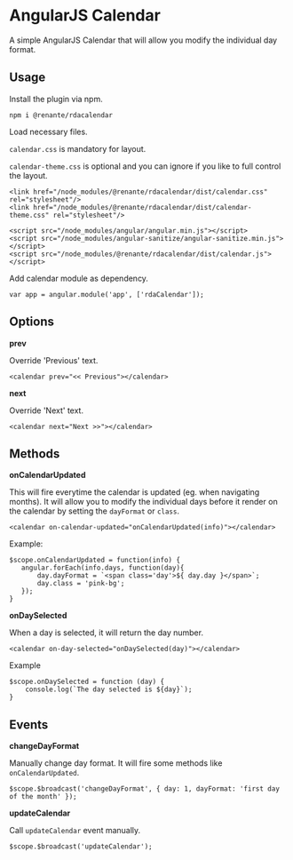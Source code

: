 # AngularJS Calendar
A simple AngularJS Calendar that will allow you modify the individual day format.

## Usage

Install the plugin via npm.

    npm i @renante/rdacalendar

Load necessary files.

`calendar.css` is mandatory for layout.

`calendar-theme.css` is optional and you can ignore if you like to full control the layout.

    <link href="/node_modules/@renante/rdacalendar/dist/calendar.css" rel="stylesheet"/>
    <link href="/node_modules/@renante/rdacalendar/dist/calendar-theme.css" rel="stylesheet"/>

    <script src="/node_modules/angular/angular.min.js"></script>
    <script src="/node_modules/angular-sanitize/angular-sanitize.min.js"></script>
    <script src="/node_modules/@renante/rdacalendar/dist/calendar.js"></script>
    
Add calendar module as dependency.

    var app = angular.module('app', ['rdaCalendar']);

## Options

**prev**

Override 'Previous' text.

    <calendar prev="<< Previous"></calendar>

**next**

Override 'Next' text.

    <calendar next="Next >>"></calendar>

## Methods


**onCalendarUpdated**

This will fire everytime the calendar is updated (eg. when navigating months).
It will allow you to modify the individual days before it render on the calendar by setting the `dayFormat` or `class`.


    <calendar on-calendar-updated="onCalendarUpdated(info)"></calendar> 

Example:

    $scope.onCalendarUpdated = function(info) {
       angular.forEach(info.days, function(day){
           day.dayFormat = `<span class='day'>${ day.day }</span>`;
           day.class = 'pink-bg';
       });
    }


**onDaySelected**

When a day is selected, it will return the day number.

    <calendar on-day-selected="onDaySelected(day)"></calendar>
    
Example

    $scope.onDaySelected = function (day) {
        console.log(`The day selected is ${day}`);
    }
    

## Events


**changeDayFormat**

Manually change day format.
It will fire some methods like `onCalendarUpdated`.

    $scope.$broadcast('changeDayFormat', { day: 1, dayFormat: 'first day of the month' });


**updateCalendar**

Call `updateCalendar` event manually.

    $scope.$broadcast('updateCalendar');